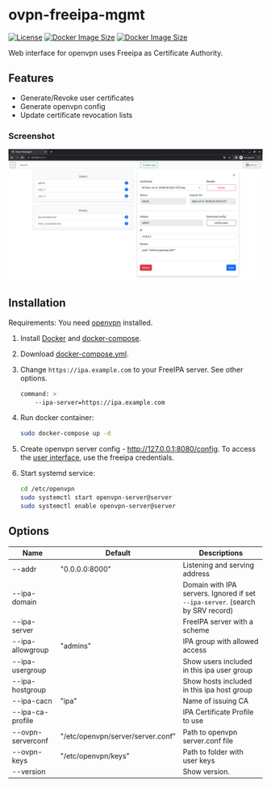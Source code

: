 # ovpn-freeipa-mgmt

[![License](https://img.shields.io/github/license/STI26/ovpn-freeipa-mgmt)](LICENSE)
[![Docker Image Size](https://badgen.net/docker/size/imagelist/ovpn_freeipa_mgmt/latest-ui?icon=docker&label=image%20size)](https://hub.docker.com/r/imagelist/ovpn_freeipa_mgmt)
[![Docker Image Size](https://badgen.net/docker/size/imagelist/ovpn_freeipa_mgmt/latest-api?icon=docker&label=image%20size)](https://hub.docker.com/r/imagelist/ovpn_freeipa_mgmt)

Web interface for openvpn uses Freeipa as Certificate Authority.

## Features

- Generate/Revoke user certificates
- Generate openvpn config
- Update certificate revocation lists

### Screenshot

![Screenshot](https://github.com/STI26/ovpn-freeipa-mgmt/blob/main/demo_ui.png?raw=true)

## Installation

Requirements: You need [openvpn](https://openvpn.net/community-downloads/) installed.

1. Install [Docker](https://docs.docker.com/get-docker/) and [docker-compose](https://docs.docker.com/compose/install/).
2. Download [docker-compose.yml](https://github.com/STI26/ovpn-freeipa-mgmt/blob/main/docker-compose.yml).
3. Change `https://ipa.example.com` to your FreeIPA server. See other options.

    ```bash
    command: >
        --ipa-server=https://ipa.example.com
    ```

4. Run docker container:

    ```bash
    sudo docker-compose up -d
    ```

5. Create openvpn server config - http://127.0.0.1:8080/config. To access the [user interface](http://127.0.0.1:8080), use the freeipa credentials.
6. Start systemd service:

    ```bash
    cd /etc/openvpn
    sudo systemctl start openvpn-server@server
    sudo systemctl enable openvpn-server@server
    ```

## Options

| Name | Default | Descriptions |
|------|---------|--------------|
| --addr | "0.0.0.0:8000" | Listening and serving address |
| --ipa-domain |  | Domain with IPA servers. Ignored if set `--ipa-server`. (search by SRV record) |
| --ipa-server |  | FreeIPA server with a scheme |
| --ipa-allowgroup | "admins" | IPA group with allowed access |
| --ipa-usergroup |  | Show users included in this ipa user group |
| --ipa-hostgroup |  | Show hosts included in this ipa host group |
| --ipa-cacn | "ipa" | Name of issuing CA |
| --ipa-ca-profile |  | IPA Certificate Profile to use |
| --ovpn-serverconf | "/etc/openvpn/server/server.conf" | Path to openvpn server.conf file |
| --ovpn-keys | "/etc/openvpn/keys" | Path to folder with user keys |
| --version |  | Show version. |

